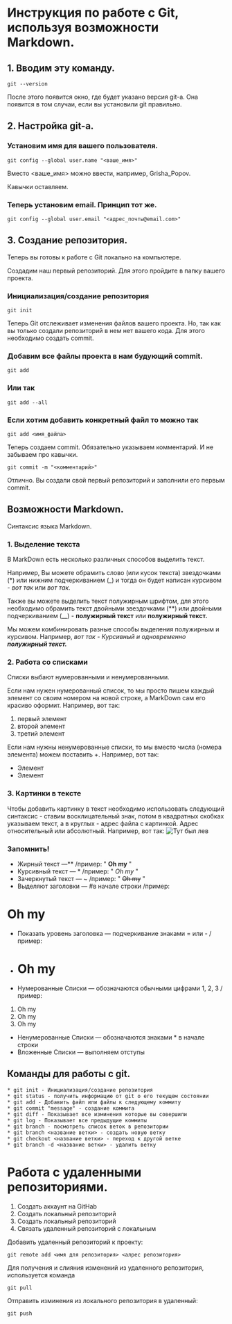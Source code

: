 # Инструкция по работе с Git, используя возможности Markdown.
## 1. Вводим эту команду.
```
git --version
```
После этого появится окно, где будет указано версия git-а. Она появится в том случаи, если вы установили git правильно.

## 2. Настройка git-а.
### Установим имя для вашего пользователя.
```
git config --global user.name "<ваше_имя>"
```
Вместо <ваше_имя> можно ввести, например, Grisha_Popov.

Кавычки оставляем.

### Теперь установим email. Принцип тот же.
```
git config --global user.email "<адрес_почты@email.com>"
```
## 3. Создание репозитория.
Теперь вы готовы к работе с Git локально на компьютере.

Создадим наш первый репозиторий. Для этого пройдите в папку вашего проекта.

### Инициализация/создание репозитория
```
git init
```
Теперь Git отслеживает изменения файлов вашего проекта. Но, так как вы только создали репозиторий в нем нет вашего кода. Для этого необходимо создать commit.

### Добавим все файлы проекта в нам будующий commit.
```
git add
```
### Или так
```
git add --all
```
### Если хотим добавить конкретный файл то можно так
```
git add <имя_файла>
```
Теперь создаем commit. Обязательно указываем комментарий. И не забываем про кавычки.
```
git commit -m "<комментарий>"
```
Отлично. Вы создали свой первый репозиторий и заполнили его первым commit.

## Возможности Markdown.
Синтаксис языка Markdown.
### 1. Выделение текста
В MarkDown есть несколько различных способов выделить текст.

Например, Вы можете обрамить слово (или кусок текста) звездочками (*) или нижним подчеркиванием (_) и тогда он будет написан курсивом - *вот так* или _вот так._

Также вы можете выделить текст полужирным шрифтом, для этого необходимо обрамить текст двойными звездочками (**) или двойными подчеркиванием (__) - **полужирный текст** или __полужирный текст.__

Мы можем комбинировать разные способы выделения полужирным и курсивом. Например, *вот так - Курсивный и одновременно __полужирный текст.__*
### 2. Работа со списками
Списки выбают нумерованными и ненумерованными.

Если нам нужен нумерованный список, то мы просто пишем каждый элемент со своим номером на новой строке, а MarkDown сам его красиво оформит. Например, вот так:
1. первый элемент
2. второй элемент
3. третий элемент

Если нам нужны ненумерованные списки, то мы вместо числа (номера элемента) можем поставить +. Например, вот так:
* Элемент
* Элемент
### 3. Картинки в тексте
Чтобы добавить картинку в текст необходимо использовать следующий синтаксис - ставим восклицательный знак, потом в квадратных скобках указываем текст, а в круглых - адрес файла с картинкой. Адрес относительный или абсолютный. Например, вот так:
![Тут был лев](Лев.jpg)
### Запомнить!
* Жирный текст —** /пример: " **Oh my** "
* Курсивный текст — * /пример: " *Oh my* "
* Зачеркнутый текст — ~ /пример: " ~~Oh my~~ "
* Выделяют заголовки — #в начале строки /пример: 
 # Oh my
* Показать уровень заголовка — подчеркивание знаками = или - /пример:
- # Oh my
* Нумерованные Списки — обозначаются обычными цифрами 1, 2, 3 /пример:
1. Oh my
2. Oh my
3. Oh my
* Ненумерованные Списки — обозначаются знаками * в начале строки
* Вложенные Списки — выполняем отступы

## Команды для работы с git.
```
* git init - Инициализация/создание репозитория
* git status - получить информацию от git о его текущем состоянии
* git add - Добавить файл или файлы к следующему коммиту
* git commit "message" - создание коммита
* git diff - Показывает все изминения которые вы совершили
* git log - Показывает все предыдущие коммиты
* git branch - посмотреть список веток в репозитории
* git branch <название ветки> - создать новую ветку
* git checkout <название ветки> - переход к другой ветке
* git branch -d <название ветки> - удалить ветку
```
# Работа с удаленными репозиториями.
1. Создать аккаунт на GitHab
2. Создать локальный репозиторий
3. Создать локальный репозиторий
4. Связать удаленный репозиторий с локальным

Добавить удаленный репозиторий к проекту:
```
git remote add <имя для репозитория> <алрес репозитория>
```

Для получения и слияния изменений из удаленного репозитория, используется команда
```
git pull
```

Отправить изминения из локального репозитория в удаленный:
```
git push
```